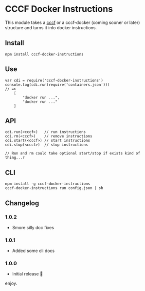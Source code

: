 # CCCF Docker Instructions

This module takes a [cccf](https://github.com/asbjornenge/common-container-configuration-format) or a cccf-docker (coming sooner or later) structure and turns it into docker instructions.

## Install

	npm install cccf-docker-instructions

## Use

	var cdi = require('cccf-docker-instructions')
	console.log(cdi.run(require('containers.json')))
	// =>
		[
			"docker run ...",
		 	"docker run ..."
		]

## API

	cdi.run(<cccf>)   // run instructions
	cdi.rm(<cccf>)    // remove instructions
	cdi.start(<cccf>) // start instructions
	cdi.stop(<cccf>)  // stop instructions

	// Run and rm could take optional start/stop if exists kind of thing...?

## CLI

	npm install -g cccf-docker-instructions
	cccf-docker-instructions run config.json | sh

## Changelog

### 1.0.2

* Smore silly doc fixes

### 1.0.1

* Added some cli docs

### 1.0.0

* Initial release :tada:

enjoy.